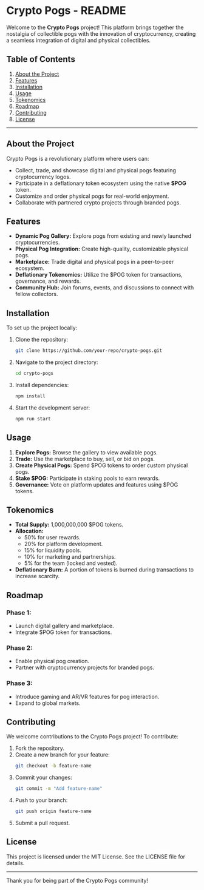 # Crypto Pogs - README

Welcome to the **Crypto Pogs** project! This platform brings together the nostalgia of collectible pogs with the innovation of cryptocurrency, creating a seamless integration of digital and physical collectibles.

## Table of Contents
1. [About the Project](#about-the-project)
2. [Features](#features)
3. [Installation](#installation)
4. [Usage](#usage)
5. [Tokenomics](#tokenomics)
6. [Roadmap](#roadmap)
7. [Contributing](#contributing)
8. [License](#license)

---

## About the Project
Crypto Pogs is a revolutionary platform where users can:
- Collect, trade, and showcase digital and physical pogs featuring cryptocurrency logos.
- Participate in a deflationary token ecosystem using the native **$POG** token.
- Customize and order physical pogs for real-world enjoyment.
- Collaborate with partnered crypto projects through branded pogs.

## Features
- **Dynamic Pog Gallery:** Explore pogs from existing and newly launched cryptocurrencies.
- **Physical Pog Integration:** Create high-quality, customizable physical pogs.
- **Marketplace:** Trade digital and physical pogs in a peer-to-peer ecosystem.
- **Deflationary Tokenomics:** Utilize the $POG token for transactions, governance, and rewards.
- **Community Hub:** Join forums, events, and discussions to connect with fellow collectors.

## Installation
To set up the project locally:
1. Clone the repository:
   ```bash
   git clone https://github.com/your-repo/crypto-pogs.git
   ```
2. Navigate to the project directory:
   ```bash
   cd crypto-pogs
   ```
3. Install dependencies:
   ```bash
   npm install
   ```
4. Start the development server:
   ```bash
   npm run start
   ```

## Usage
1. **Explore Pogs:** Browse the gallery to view available pogs.
2. **Trade:** Use the marketplace to buy, sell, or bid on pogs.
3. **Create Physical Pogs:** Spend $POG tokens to order custom physical pogs.
4. **Stake $POG:** Participate in staking pools to earn rewards.
5. **Governance:** Vote on platform updates and features using $POG tokens.

## Tokenomics
- **Total Supply:** 1,000,000,000 $POG tokens.
- **Allocation:**
  - 50% for user rewards.
  - 20% for platform development.
  - 15% for liquidity pools.
  - 10% for marketing and partnerships.
  - 5% for the team (locked and vested).
- **Deflationary Burn:** A portion of tokens is burned during transactions to increase scarcity.

## Roadmap
### Phase 1:
- Launch digital gallery and marketplace.
- Integrate $POG token for transactions.

### Phase 2:
- Enable physical pog creation.
- Partner with cryptocurrency projects for branded pogs.

### Phase 3:
- Introduce gaming and AR/VR features for pog interaction.
- Expand to global markets.

## Contributing
We welcome contributions to the Crypto Pogs project! To contribute:
1. Fork the repository.
2. Create a new branch for your feature:
   ```bash
   git checkout -b feature-name
   ```
3. Commit your changes:
   ```bash
   git commit -m "Add feature-name"
   ```
4. Push to your branch:
   ```bash
   git push origin feature-name
   ```
5. Submit a pull request.

## License
This project is licensed under the MIT License. See the LICENSE file for details.

---

Thank you for being part of the Crypto Pogs community!
